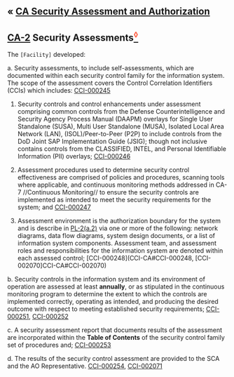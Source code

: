 &laquo; [CA Security Assessment and Authorization](index.md)
---

## [CA-2](../guidance#CA-2) Security Assessments[<sup style="color:tomato">&loz;</sup>](CA0200)
The `[Facility]` developed:

a. Security assessments, to include self-assessments, which are documented within each security control family for the information system. The scope of the assessment covers the Control Correlation Identifiers (CCIs) which includes: [CCI-000245](CCI-CA#CCI-000245)

  1. Security controls and control enhancements under assessment comprising common controls from the Defense Counterintelligence and Security Agency Process Manual (DAAPM) overlays for Single User Standalone (SUSA), Multi User Standalone (MUSA), Isolated Local Area Network (LAN), (ISOL)/Peer-to-Peer (P2P) to include controls from the DoD Joint SAP Implementation Guide (JSIG); though not inclusive contains controls from the CLASSIFIED, INTEL, and Personal Identifiable Information (PII) overlays; [CCI-000246](CCI-CA#CCI-000246)

  2. Assessment procedures used to determine security control effectiveness are comprised of policies and procedures, scanning tools where applicable, and continuous monitoring methods addressed in CA-7 //Continuous Monitoring// to ensure the security controls are implemented as intended to meet the security requirements for the system; and [CCI-000247](CCI-CA#CCI-000247)

  3. Assessment environment is the authorization boundary for the system and is describe in [PL-2(a.2)](../PL-2) via one or more of the following: network diagrams, data flow diagrams, system design documents, or a list of information system components. Assessment team, and assessment roles and responsibilities for the information system are denoted within each assessed control; [CCI-000248](CCI-CA#CCI-000248, [CCI-002070]CCI-CA#CCI-002070)

b. Security controls in the information system and its environment of operation are assessed at least **annually**, or as stipulated in the continuous monitoring program to determine the extent to which the controls are implemented correctly, operating as intended, and producing the desired outcome with respect to meeting established security requirements; [CCI-000251](CCI-CA#CCI-000251), [CCI-000252](CCI-CA#CCI-000252)

c. A security assessment report that documents results of the assessment are incorporated within the **Table of Contents** of the security control family set of procedures and; [CCI-000253](CCI-CA#CCI-000253)

d. The results of the security control assessment are provided to the SCA and the AO Representative. [CCI-000254](CCI-CA#CCI-000254), [CCI-002071](CCI-CA#CCI-002071)
